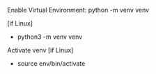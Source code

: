 Enable Virtual Environment:
  python -m venv venv

  [if Linux]
  - python3 -m venv venv

Activate venv
  [if Linux]
  - source env/bin/activate
